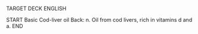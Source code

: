 TARGET DECK
ENGLISH

START
Basic
Cod-liver oil
Back: n. Oil from cod livers, rich in vitamins d and a.
END
